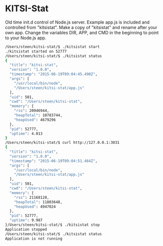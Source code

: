 # KITSI-Stat

Old time init.d control of Node.js server. Example app.js is included and controlled from "kitsistat". Make a copy of "kitsistat" and rename after your own app. Change the variables DIR, APP, and CMD in the beginning to point to your Node.js app.

```sh
/Users/steen/kitsi-stat/$ ./kitsistat start
./kitsistat started on 52777
/Users/steen/kitsi-stat/$ ./kitsistat status
{
  "title": "kitsi-stat",
  "version": "1.0.0",
  "timestamp": "2015-06-19T09:04:45.490Z",
  "args": [
    "/usr/local/bin/node",
    "/Users/steen/kitsi-stat/app.js"
  ],
  "uid": 501,
  "cwd": "/Users/steen/kitsi-stat",
  "memory": {
    "rss": 20946944,
    "heapTotal": 10783744,
    "heapUsed": 4679296
  },
  "pid": 52777,
  "uptime": 4.013
}
/Users/steen/kitsi-stat/$ curl http://127.0.0.1:3031
{
  "title": "kitsi-stat",
  "version": "1.0.0",
  "timestamp": "2015-06-19T09:04:51.464Z",
  "args": [
    "/usr/local/bin/node",
    "/Users/steen/kitsi-stat/app.js"
  ],
  "uid": 501,
  "cwd": "/Users/steen/kitsi-stat",
  "memory": {
    "rss": 21168128,
    "heapTotal": 11803648,
    "heapUsed": 4947024
  },
  "pid": 52777,
  "uptime": 9.987
}/Users/steen/kitsi-stat/$ ./kitsistat stop
Application stopped
/Users/steen/kitsi-stat/$ ./kitsistat status
Application is not running
```
